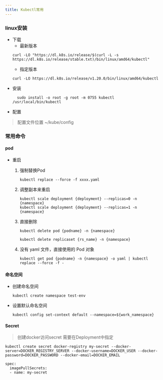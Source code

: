 ```yaml
---
title: Kubectl常用
---
```


###  linux安装

*	下载
	*	最新版本
	```
	curl -LO "https://dl.k8s.io/release/$(curl -L -s https://dl.k8s.io/release/stable.txt)/bin/linux/amd64/kubectl"
	```
	*	指定版本
	```
	curl -LO https://dl.k8s.io/release/v1.20.0/bin/linux/amd64/kubectl
	```
* 安装
  ```
    sudo install -o root -g root -m 0755 kubectl /usr/local/bin/kubectl
  ```
* 配置
> 配置文件位置 ~/kube/config 



### 常用命令

#### pod

* 重启

  1. 强制替换Pod 
       ```
       kubectl replace --force -f xxxx.yaml
       ```

  2. 调整副本来重启
       ```
       kubectl scale deployment {deployment} --replicas=0 -n {namespace}
       kubectl scale deployment {deployment} --replicas=1 -n {namespace}
       ```
  3. 直接删除
       ```
       kubectl delete pod {podname} -n {namespace}

       kubectl delete replicaset {rs_name} -n {namespace}
      ```
  4. 没有 yaml 文件，直接使用的 Pod 对象

       ```
       kubectl get pod {podname} -n {namespace} -o yaml | kubectl replace --force -f -
       ```


#### 命名空间

* 创建命名空间

    ```
    kubectl create namespace test-env 
    ```

* 设置默认命名空间

    ```
    kubectl config set-context default --namespace=${work_namespace}
    ```

#### Secret

> 创建docker访问secret
> 需要在Deployment中指定

    kubectl create secret docker-registry my-secret --docker-server=DOCKER_REGISTRY_SERVER --docker-username=DOCKER_USER --docker-password=DOCKER_PASSWORD --docker-email=DOCKER_EMAIL

```
spec:
  imagePullSecrets:
  - name: my-secret
```

